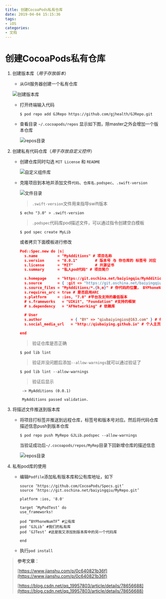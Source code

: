 ```yaml
---
title: 创建CocoaPods私有仓库
date: 2019-04-04 15:15:36
tags: 
- iOS
categories: 
- 文档
---
```


# 创建CocoaPods私有仓库

1. 创建版本库（*用于存放版本*）

   * 从Git服务器创建一个私有仓库

   ![创建版本库](https://i.loli.net/2019/04/03/5ca44bfeee983.png)

   * 打开终端输入代码

     ```shell
     $ pod repo add GJRepo https://github.com/gjhealth/GJRepo.git
     ```

   * 查看目录 `~/.cocoapods/repos` 显示如下图，除master之外会增加一个版本仓库

     ![repos目录](https://i.loli.net/2019/04/03/5ca44f78bf4da.png)

2. 创建私有代码仓库（*用于存放自定义控件*）

   * 创建仓库同时勾选 `MIT License` 和 `README`

     ![自定义组件库](https://i.loli.net/2019/04/03/5ca452760e36a.png)

   * 克隆项目到本地并添加文件`代码`、`仓库名.podspec`、`.swift-version`

     ![文件目录](https://i.loli.net/2019/04/03/5ca453862b555.png)

     > `.swift-version`文件用来指导swift版本

     ```shell
     $ echo "3.0" > .swift-version
     ```

     > `.podspec`代码库pod描述文件，可以通过指令创建空白模板

     ```shell
     $ pod spec create MyLib
     ```

     或者拷贝下面模板进行修改

     ```json
     Pod::Spec.new do |s|
       s.name         = "MyAdditions" # 项目名称
       s.version      = "0.0.1"        # 版本号 与 你仓库的 标签号 对应
       s.license      = "MIT"          # 开源证书
       s.summary      = "私人pod代码" # 项目简介
     
       s.homepage     = "https://git.oschina.net/baiyingqiu/MyAdditions" # 仓库的主页
       s.source       = { :git => "https://git.oschina.net/baiyingqiu/MyAdditions.git", :tag => "#{s.version}" }#你的仓库地址，不能用SSH地址
       s.source_files = "MyAdditions/*.{h,m}" # 你代码的位置， BYPhoneNumTF/*.{h,m} 表示 BYPhoneNumTF 文件夹下所有的.h和.m文件
       s.requires_arc = true # 是否启用ARC
       s.platform     = :ios, "7.0" #平台及支持的最低版本
       # s.frameworks   = "UIKit", "Foundation" #支持的框架
       # s.dependency   = "AFNetworking" # 依赖库
     
       # User
       s.author             = { "BY" => "qiubaiyingios@163.com" } # 作者信息
       s.social_media_url   = "http://qiubaiying.github.io" # 个人主页
     
     end
     ```

     > 验证仓库是否正确

     ```shell
     $ pod lib lint
     ```

     > 验证并没问题后添加`--allow-warnings`就可以通过验证了

     ```shell
     $ pod lib lint --allow-warnings
     ```

     > 验证后显示

     ```shell
      -> MyAdditions (0.0.1)
     
      MyAdditions passed validation.
     ```

3. 将描述文件推送到版本库

   - 将项目打标签并推送到远程仓库，标签号和版本号对应。然后将代码仓库描述信息push到版本仓库

     ```
     $ pod repo push MyRepo GJLib.podspec --allow-warnings
     ```

     当验证成功后`~/.cocoapods/repos/MyRep`目录下回新增仓库的描述信息

     ![repos目录](https://i.loli.net/2019/04/03/5ca4673f2cd1a.png)

4. 私有pod库的使用

   - 编辑`Podfile`添加私有版本库和公有库地址，如下

     ```
     source ‘https://github.com/CocoaPods/Specs.git’
     source ‘https://git.oschina.net/baiyingqiu/MyRepo.git’
     
     platform :ios, '8.0'
     
     target ‘MyPodTest’ do
     use_frameworks!
     
     pod “BYPhoneNumTF” #公有库
     pod ‘GJLib’ #我们的私有库
     pod ‘GJTest’ #这是我又添加到版本库中的另一个代码库
     
     end
     ```

   - 执行`pod install`

> **参考文章**：
> 
> [https://www.jianshu.com/p/0c640821b36f](https://www.jianshu.com/p/0c640821b36f)
> 
> [https://blog.csdn.net/qq_19957803/article/details/78656688](https://blog.csdn.net/qq_19957803/article/details/78656688)
